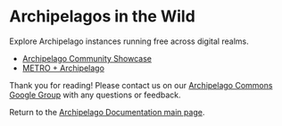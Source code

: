 # Archipelagos in the Wild

Explore Archipelago instances running free across digital realms.

* [Archipelago Community Showcase](communityshowcase.md)
* [METRO + Archipelago](https://archipelago.nyc)

Thank you for reading! Please contact us on our [Archipelago Commons Google Group](https://groups.google.com/forum/#!forum/archipelago-commons) with any questions or feedback.

Return to the [Archipelago Documentation main page](index.md).

